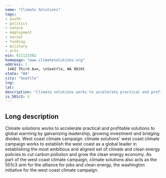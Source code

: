 ```yaml
---
name: "Climate Solutions"
tags:
- youth
- politics
- nature
- employment
- social
- funding
- military
- arts
ein: 911123302
homepage: "www.climatesolutions.org"
address: |
 1402 Third Ave, \nSeattle, WA 98101
state: "WA"
city: "Seattle"
lng: 
lat: 
description: "Climate solutions works to accelerate practical and profitable solutions to global warming by galvanizing leadership, growing investment and bridging divides. "
is_501c3: X
---
```


## Long description

Climate solutions works to accelerate practical and profitable solutions to global warming by galvanizing leadership, growing investment and bridging divides. West coast climate campaign: climate solutions' west coast climate campaign works to establish the west coast as a global leader in establishing the most ambitious and aligned set of climate and clean energy policies to cut carbon pollution and grow the clean energy economy. As part of the west coast climate campaign, climate solutions also acts as the 501c3 arm for the alliance for jobs and clean energy, the washington initiative for the west coast climate campaign. 
